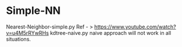 # Simple-NN
Nearest-Neighbor-simple.py
Ref - > https://www.youtube.com/watch?v=u4M5rRYwRHs
kdtree-naive.py
naive approach will not work in all situations.
